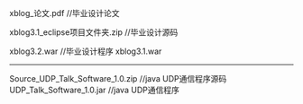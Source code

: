 xblog_论文.pdf			               //毕业设计论文

xblog3.1_eclipse项目文件夹.zip     //毕业设计源码

xblog3.2.war			                 //毕业设计程序
xblog3.1.war

---------------------------------------------------------------

Source_UDP_Talk_Software_1.0.zip   //java UDP通信程序源码
UDP_Talk_Software_1.0.jar          //java UDP通信程序

